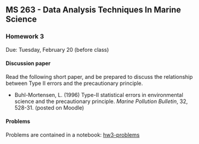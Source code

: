 ## MS 263  - Data Analysis Techniques In Marine Science
### Homework 3

Due: Tuesday, February 20 (before class)

#### Discussion paper

Read the following short paper, and be prepared to discuss the relationship between Type II errors and the precautionary principle.

* Buhl-Mortensen, L. (1996) Type-II statistical errors in environmental science and the precautionary principle. _Marine Pollution Bulletin_, 32, 528-31. (posted on Moodle)

#### Problems

Problems are contained in a notebook: [hw3-problems](hw3-problems.ipynb)
